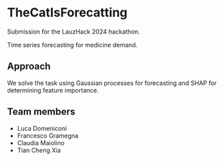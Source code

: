 # TheCatIsForecatting


Submission for the LauzHack 2024 hackathon.

Time series forecasting for medicine demand.


## Approach

We solve the task using Gaussian processes for forecasting and SHAP for determining feature importance.


## Team members
- Luca Domeniconi 
- Francesco Gramegna
- Claudia Maiolino
- Tian Cheng Xia
